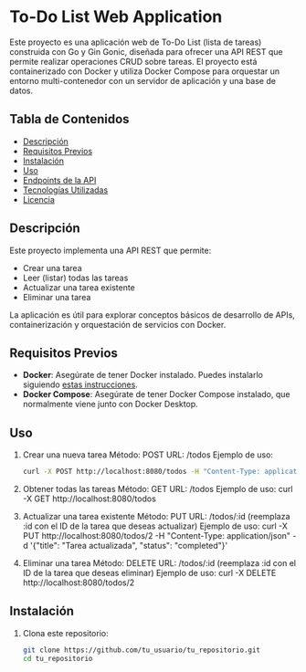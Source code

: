 # To-Do List Web Application

Este proyecto es una aplicación web de To-Do List (lista de tareas) construida con Go y Gin Gonic, diseñada para ofrecer una API REST que permite realizar operaciones CRUD sobre tareas. El proyecto está containerizado con Docker y utiliza Docker Compose para orquestar un entorno multi-contenedor con un servidor de aplicación y una base de datos.

## Tabla de Contenidos
- [Descripción](#descripción)
- [Requisitos Previos](#requisitos-previos)
- [Instalación](#instalación)
- [Uso](#uso)
- [Endpoints de la API](#endpoints-de-la-api)
- [Tecnologías Utilizadas](#tecnologías-utilizadas)
- [Licencia](#licencia)

## Descripción
Este proyecto implementa una API REST que permite:
- Crear una tarea
- Leer (listar) todas las tareas
- Actualizar una tarea existente
- Eliminar una tarea

La aplicación es útil para explorar conceptos básicos de desarrollo de APIs, containerización y orquestación de servicios con Docker.

## Requisitos Previos
- **Docker**: Asegúrate de tener Docker instalado. Puedes instalarlo siguiendo [estas instrucciones](https://docs.docker.com/get-docker/).
- **Docker Compose**: Asegúrate de tener Docker Compose instalado, que normalmente viene junto con Docker Desktop.

## Uso
1. Crear una nueva tarea
Método: POST
URL: /todos
Ejemplo de uso: 
    ```bash
    curl -X POST http://localhost:8080/todos -H "Content-Type: application/json" -d '{"id": "2", "title": "Nueva tarea", "status": "pending"}'

2. Obtener todas las tareas
Método: GET
URL: /todos
Ejemplo de uso: curl -X GET http://localhost:8080/todos

3. Actualizar una tarea existente
Método: PUT
URL: /todos/:id (reemplaza :id con el ID de la tarea que deseas actualizar)
Ejemplo de uso: curl -X PUT http://localhost:8080/todos/2 -H "Content-Type: application/json" -d '{"title": "Tarea actualizada", "status": "completed"}'

4. Eliminar una tarea
Método: DELETE
URL: /todos/:id (reemplaza :id con el ID de la tarea que deseas eliminar)
Ejemplo de uso: curl -X DELETE http://localhost:8080/todos/2


## Instalación

1. Clona este repositorio:
   ```bash
   git clone https://github.com/tu_usuario/tu_repositorio.git
   cd tu_repositorio
   

